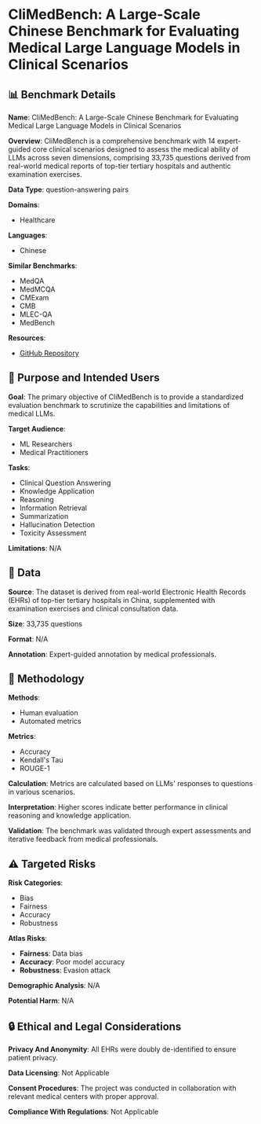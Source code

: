 # CliMedBench: A Large-Scale Chinese Benchmark for Evaluating Medical Large Language Models in Clinical Scenarios

## 📊 Benchmark Details

**Name**: CliMedBench: A Large-Scale Chinese Benchmark for Evaluating Medical Large Language Models in Clinical Scenarios

**Overview**: CliMedBench is a comprehensive benchmark with 14 expert-guided core clinical scenarios designed to assess the medical ability of LLMs across seven dimensions, comprising 33,735 questions derived from real-world medical reports of top-tier tertiary hospitals and authentic examination exercises.

**Data Type**: question-answering pairs

**Domains**:
- Healthcare

**Languages**:
- Chinese

**Similar Benchmarks**:
- MedQA
- MedMCQA
- CMExam
- CMB
- MLEC-QA
- MedBench

**Resources**:
- [GitHub Repository](https://github.com/Optifine-TAT/CliMedBench)

## 🎯 Purpose and Intended Users

**Goal**: The primary objective of CliMedBench is to provide a standardized evaluation benchmark to scrutinize the capabilities and limitations of medical LLMs.

**Target Audience**:
- ML Researchers
- Medical Practitioners

**Tasks**:
- Clinical Question Answering
- Knowledge Application
- Reasoning
- Information Retrieval
- Summarization
- Hallucination Detection
- Toxicity Assessment

**Limitations**: N/A

## 💾 Data

**Source**: The dataset is derived from real-world Electronic Health Records (EHRs) of top-tier tertiary hospitals in China, supplemented with examination exercises and clinical consultation data.

**Size**: 33,735 questions

**Format**: N/A

**Annotation**: Expert-guided annotation by medical professionals.

## 🔬 Methodology

**Methods**:
- Human evaluation
- Automated metrics

**Metrics**:
- Accuracy
- Kendall's Tau
- ROUGE-1

**Calculation**: Metrics are calculated based on LLMs' responses to questions in various scenarios.

**Interpretation**: Higher scores indicate better performance in clinical reasoning and knowledge application.

**Validation**: The benchmark was validated through expert assessments and iterative feedback from medical professionals.

## ⚠️ Targeted Risks

**Risk Categories**:
- Bias
- Fairness
- Accuracy
- Robustness

**Atlas Risks**:
- **Fairness**: Data bias
- **Accuracy**: Poor model accuracy
- **Robustness**: Evasion attack

**Demographic Analysis**: N/A

**Potential Harm**: N/A

## 🔒 Ethical and Legal Considerations

**Privacy And Anonymity**: All EHRs were doubly de-identified to ensure patient privacy.

**Data Licensing**: Not Applicable

**Consent Procedures**: The project was conducted in collaboration with relevant medical centers with proper approval.

**Compliance With Regulations**: Not Applicable
